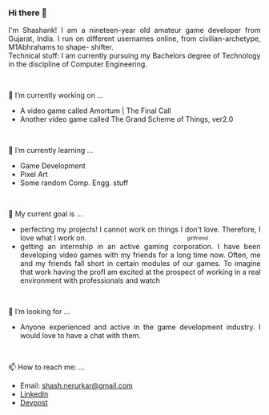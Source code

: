 ### Hi there 👋

<p align='justify'>
    I'm Shashank! I am a nineteen-year old amateur game developer from Gujarat, India. I run on different usernames online, from civilian-archetype, M1Abhrahams to shape-           shifter.
    <br />
    Technical stuff: I am currently pursuing my Bachelors degree of Technology in the discipline of Computer Engineering. 
</p>
<br/>

🔭 I’m currently working on ...
    <ul>
        <li>
            A video game called Amortum | The Final Call
        </li>
        <li>
            Another video game called The Grand Scheme of Things, ver2.0
        </li>
    </ul>
<br/>

🌱 I’m currently learning ...
    <ul>
        <li>
            Game Development
        </li>
        <li>
            Pixel Art
        </li>
        <li>
            Some random Comp. Engg. stuff
        </li>
    </ul>
<br/>

👯 My current goal is ...
    <ul align='justify'>
        <li>
            perfecting my projects! I cannot work on things I don't love. Therefore, I love what I work on. &nbsp; &nbsp; &nbsp; &nbsp; &nbsp; &nbsp; &nbsp; &nbsp; &nbsp;                   &nbsp; &nbsp; &nbsp; &nbsp; &nbsp; &nbsp; &nbsp; &nbsp; &nbsp; &nbsp; &nbsp; &nbsp; &nbsp; &nbsp; &nbsp; &nbsp; <sub><sup>girlfriend</sup></sub>
        </li>
        <li>
            getting an internship in an active gaming corporation. I have been developing video games with my friends for a long time now. Often, me and my friends fall short in             certain modules of our games. To imagine that work having the profI am excited at the prospect of working in a real environment with professionals and watch
        </li>
    </ul>
<br/>
        
🤔 I’m looking for ...
<br/>
    <ul align='justify'>
        <li>
            Anyone experienced and active in the game development industry. I would love to have a chat with them.
        </li>
    </ul>
<br/>

📫 How to reach me: ...
    <ul>
        <li>
            Email: shash.nerurkar@gmail.com
        </li>
        <li>
            <a href='https://www.linkedin.com/in/shashank-nerurkar-1bb151171/'>LinkedIn</a>
        </li>
        <li>
            <a href='https://devpost.com/shash-nerurkar?ref_content=user-portfolio&ref_feature=portfolio&ref_medium=global-nav'>Devpost</a>
        </li>
    </ul>
<br/>
